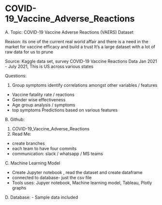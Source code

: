 # COVID-19_Vaccine_Adverse_Reactions
A. Topic: COVID-19 Vaccine Adverse Reactions (VAERS) Dataset 

Reason: 
its one of the current real world affair and there is a need in the market for vaccine efficacy and build a trust
It’s a large dataset with a lot of raw data for us to prune

Source: Kaggle data set, survey COVID-19 Vaccine Reactions Data Jan 2021 - July 2021, This is US across various states 

Questions: 
1. Group symptoms identify correlations amongst other variables / features 
- Vaccine fatality rate  / reactions
-  Gender wise effectiveness
-  Age group analysis / symptoms
- top symptoms
Predictions based on various features

B. Github: 
1. COVID-19_Vaccine_Adverse_Reactions
2. Read Me: 
- create branches
- each team to have four commits
- communication: slack / whatsapp / MS teams

C. Machine Learning Model
- Create Jupyter notebook , read the dataset and create dataframe
- connected to database- just the csv file 
- Tools uses: Jupyer notebook, Machine learning model, Tableau, Plotly graphs

D. Database: - Sample data included 
